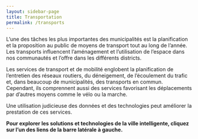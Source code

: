 ```yaml
---
layout: sidebar-page
title: Transportation
permalink: /transports
---
```

L’une des tâches les plus importantes des municipalités est la planification et la proposition au public de moyens de transport tout au long de l’année. Les transports influencent l’aménagement et l’utilisation de l’espace dans nos communautés et l’offre dans les différents districts.  

Les services de transport et de mobilité englobent la planification de l’entretien des réseaux routiers, du déneigement, de l’écoulement du trafic et, dans beaucoup de municipalités, des transports en commun. Cependant, ils comprennent aussi des services favorisant les déplacements par d’autres moyens comme le vélo ou la marche. 

Une utilisation judicieuse des données et des technologies peut améliorer la prestation de ces services. 

**Pour explorer les solutions et technologies de la ville intelligente, cliquez sur l’un des liens de la barre latérale à gauche.**
